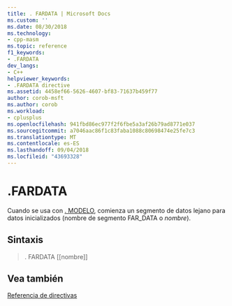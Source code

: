 ```yaml
---
title: . FARDATA | Microsoft Docs
ms.custom: ''
ms.date: 08/30/2018
ms.technology:
- cpp-masm
ms.topic: reference
f1_keywords:
- .FARDATA
dev_langs:
- C++
helpviewer_keywords:
- .FARDATA directive
ms.assetid: 4458ef66-5626-4607-bf83-71637b459f77
author: corob-msft
ms.author: corob
ms.workload:
- cplusplus
ms.openlocfilehash: 941fbd86ec977f2f6fbe5a3af26b79ad8771e037
ms.sourcegitcommit: a7046aac86f1c83faba1088c80698474e25fe7c3
ms.translationtype: MT
ms.contentlocale: es-ES
ms.lasthandoff: 09/04/2018
ms.locfileid: "43693328"
---
```

# <a name="fardata"></a>.FARDATA

Cuando se usa con [. MODELO](../../assembler/masm/dot-model.md), comienza un segmento de datos lejano para datos inicializados (nombre de segmento FAR_DATA o *nombre*).

## <a name="syntax"></a>Sintaxis

> . FARDATA [[nombre]]

## <a name="see-also"></a>Vea también

[Referencia de directivas](../../assembler/masm/directives-reference.md)<br/>